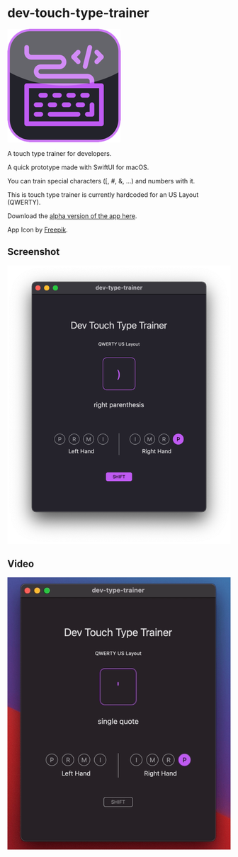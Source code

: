 # dev-touch-type-trainer

![app icon](/screenshots/appicon-small.png)

A touch type trainer for developers.

A quick prototype made with SwiftUI for macOS.

You can train special characters ([, #, &, ...) and numbers with it.

This is touch type trainer is currently hardcoded for an US Layout (QWERTY).

Download the [alpha version of the app here](https://github.com/denisenepraunig/dev-touch-type-trainer/releases/download/0.0.2/Dev.Touch.Type.Trainer.v.0.0.2.zip).

App Icon by [Freepik](https://www.flaticon.com/free-icon/keyboard_4143518).

## Screenshot
![app screenshot](/screenshots/app-screenshot.png)

## Video
![app video](/videos/dev-touch-type-trainer.gif)
